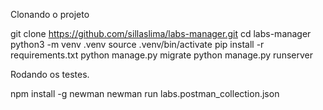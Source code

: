 Clonando o projeto

 git clone https://github.com/sillaslima/labs-manager.git
 cd labs-manager
 python3 -m venv .venv
 source .venv/bin/activate
 pip install -r requirements.txt
 python manage.py migrate
 python manage.py runserver

Rodando os testes.

npm install -g newman
newman run labs.postman_collection.json